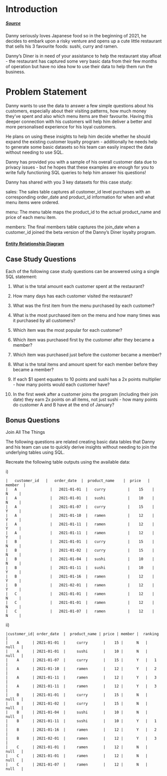# Introduction

##### [Source](https://8weeksqlchallenge.com/case-study-1/)

Danny seriously loves Japanese food so in the beginning of 2021, he decides to embark upon a risky venture and opens up a cute little restaurant that sells his 3 favourite foods: sushi, curry and ramen.

Danny’s Diner is in need of your assistance to help the restaurant stay afloat - the restaurant has captured some very basic data from their few months of operation but have no idea how to use their data to help them run the business.

# Problem Statement
Danny wants to use the data to answer a few simple questions about his customers, especially about their visiting patterns, how much money they’ve spent and also which menu items are their favourite. Having this deeper connection with his customers will help him deliver a better and more personalised experience for his loyal customers.

He plans on using these insights to help him decide whether he should expand the existing customer loyalty program - additionally he needs help to generate some basic datasets so his team can easily inspect the data without needing to use SQL.

Danny has provided you with a sample of his overall customer data due to privacy issues - but he hopes that these examples are enough for you to write fully functioning SQL queries to help him answer his questions!

Danny has shared with you 3 key datasets for this case study:

sales: The sales table captures all customer_id level purchases with an corresponding order_date and product_id information for when and what menu items were ordered.

menu: The menu table maps the product_id to the actual product_name and price of each menu item.

members: The final members table captures the join_date when a customer_id joined the beta version of the Danny’s Diner loyalty program.

#### [Entity Relationship Diagram](https://dbdiagram.io/d/608d07e4b29a09603d12edbd/?utm_source=dbdiagram_embed&utm_medium=bottom_open)

## Case Study Questions
Each of the following case study questions can be answered using a single SQL statement:

1) What is the total amount each customer spent at the restaurant?

2) How many days has each customer visited the restaurant?

3) What was the first item from the menu purchased by each customer?

4) What is the most purchased item on the menu and how many times was it purchased by all customers?

5) Which item was the most popular for each customer?

6) Which item was purchased first by the customer after they became a member?

7) Which item was purchased just before the customer became a member?

8) What is the total items and amount spent for each member before they became a member?

9) If each $1 spent equates to 10 points and sushi has a 2x points multiplier - how many points would each customer have?

10) In the first week after a customer joins the program (including their join date) they earn 2x points on all items, not just sushi - how many points do customer A and B have at the end of January?

## Bonus Questions
Join All The Things

The following questions are related creating basic data tables that Danny and his team can use to quickly derive insights without needing to join the underlying tables using SQL.

Recreate the following table outputs using the available data:

i)  
```
|   customer_id   |   order_date  |  product_name    |  price   |   member  |
|   A	            |   2021-01-01  |   curry          |    15    |     N     |
|   A	            |   2021-01-01  |   sushi          |    10    |     N     |
|   A	            |   2021-01-07  |   curry          |    15    |     Y     |
|   A	            |   2021-01-10  |   ramen          |    12    |     Y     |
|   A	            |   2021-01-11  |   ramen          |    12    |     Y     |
|   A	            |   2021-01-11  |   ramen          |    12    |     Y     |
|   B	            |   2021-01-01  |   curry          |    15    |     N     |
|   B	            |   2021-01-02  |   curry          |    15    |     N     |
|   B	            |   2021-01-04  |   sushi          |    10    |     N     |
|   B	            |   2021-01-11  |   sushi          |    10    |     Y     |
|   B	            |   2021-01-16  |   ramen          |    12    |     Y     |
|   B	            |   2021-02-01  |   ramen          |    12    |     Y     |
|   C	            |   2021-01-01  |   ramen          |    12    |     N     |
|   C	            |   2021-01-01  |   ramen          |    12    |     N     |
|   C	            |   2021-01-07  |   ramen          |    12    |     N     |
```
ii)
```
|customer_id| order_date  |	 product_name |	price |	member |  ranking |
|    A	    | 2021-01-01  |	    curry	    |    15 |	   N   |   null   |
|    A	    | 2021-01-01  |	    sushi	    |    10 |	   N   |   null   |
|    A	    | 2021-01-07  |	    curry	    |    15 |	   Y   |   1      |
|    A	    | 2021-01-10  |	    ramen	    |    12 |	   Y   |   2      |
|    A	    | 2021-01-11  |	    ramen	    |    12 |	   Y   |   3      |
|    A	    | 2021-01-11  |	    ramen	    |    12 |	   Y   |   3      |
|    B	    | 2021-01-01  |	    curry	    |    15 |	   N   |   null   |
|    B	    | 2021-01-02  |	    curry	    |    15 |	   N   |   null   |
|    B	    | 2021-01-04  |	    sushi	    |    10 |	   N   |   null   |
|    B	    | 2021-01-11  |	    sushi	    |    10 |	   Y   |   1      |
|    B	    | 2021-01-16  |	    ramen	    |    12 |	   Y   |   2      |
|    B	    | 2021-02-01  |	    ramen	    |    12 |	   Y   |   3      |
|    C	    | 2021-01-01  |	    ramen	    |    12 |	   N   |   null   |
|    C	    | 2021-01-01  |	    ramen	    |    12 |	   N   |   null   |
|    C	    | 2021-01-07  |	    ramen	    |    12 |	   N   |   null   |
```
